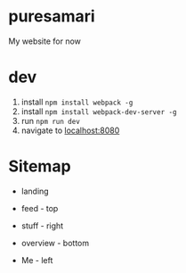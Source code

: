 # puresamari
My website for now

# dev

1. install `npm install webpack -g`
2. install `npm install webpack-dev-server -g`
3. run `npm run dev`
4. navigate to [localhost:8080][devlink]

[devlink]: http://localhost:8080/ "Development enviroment"

# Sitemap

- landing

- feed      - top
- stuff     - right
- overview  - bottom
- Me - left